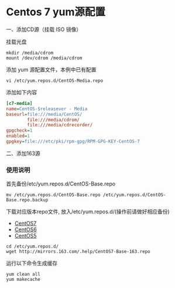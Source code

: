 # Centos 7 yum源配置

一、添加CD源（挂载 ISO 镜像）

挂载光盘

```shell
mkdir /media/cdrom
mount /dev/cdrom /media/cdrom
```

添加 yum 源配置文件，本例中已有配置

```shell
vi /etc/yum.repos.d/CentOS-Media.repo
```

添加如下内容

```ini
[c7-media]
name=CentOS-$releasever - Media
baseurl=file:///media/CentOS/
        file:///media/cdrom/
        file:///media/cdrecorder/
gpgcheck=1
enabled=1
gpgkey=file:///etc/pki/rpm-gpg/RPM-GPG-KEY-CentOS-7
```

二、添加163源

### 使用说明

首先备份/etc/yum.repos.d/CentOS-Base.repo

```shell
mv /etc/yum.repos.d/CentOS-Base.repo /etc/yum.repos.d/CentOS-Base.repo.backup
```

下载对应版本repo文件, 放入/etc/yum.repos.d/(操作前请做好相应备份)

- [CentOS7](http://mirrors.163.com/.help/CentOS7-Base-163.repo)
- [CentOS6](http://mirrors.163.com/.help/CentOS6-Base-163.repo)
- [CentOS5](http://mirrors.163.com/.help/CentOS5-Base-163.repo)

```shell
cd /etc/yum.repos.d/
wget http://mirrors.163.com/.help/CentOS7-Base-163.repo
```

运行以下命令生成缓存

```shell
yum clean all
yum makecache
```

### 